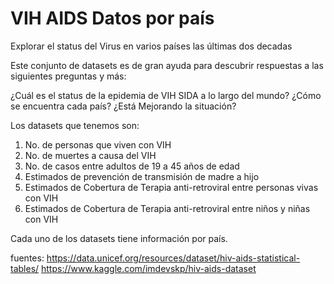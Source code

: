 # VIH AIDS Datos por país
Explorar el status del Virus en varios países las últimas dos decadas 

Este conjunto de datasets es de gran ayuda para descubrir respuestas a las siguientes preguntas y más:

¿Cuál es el status de la epidemia de VIH SIDA a lo largo del mundo?
¿Cómo se encuentra cada país?
¿Está Mejorando la situación?

Los datasets que tenemos son:

1. No. de personas que viven con VIH 
2. No. de muertes a causa del VIH
3. No. de casos entre adultos de 19 a 45 años de edad
4. Estimados de prevención de transmisión de madre a hijo
5. Estimados de Cobertura de Terapia anti-retroviral entre personas vivas con VIH
6. Estimados de Cobertura de Terapia anti-retroviral entre niños y niñas con VIH

Cada uno de los datasets tiene información por país.

fuentes:
https://data.unicef.org/resources/dataset/hiv-aids-statistical-tables/
https://www.kaggle.com/imdevskp/hiv-aids-dataset
